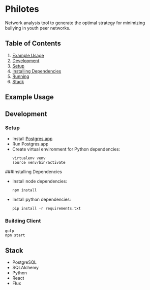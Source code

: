 # Philotes
Network analysis tool to generate the optimal strategy for minimizing bullying in youth peer networks.

## Table of Contents

1. [Example Usage](#example-usage)
2. [Development](#development)
  1. [Setup](#setup)
  2. [Installing Dependencies](#installing-dependencies)
  3. [Running](#running)
3. [Stack](#Stack)

## Example Usage

## Development

### Setup
- Install [Postgres.app](http://postgresapp.com/)
- Run Postgres.app
- Create virtual environment for Python dependencies:
  ```
  virtualenv venv
  source venv/bin/activate
  ```

###Installing Dependencies
- Install node dependencies:
  ```
  npm install
  ```

- Install python dependencies:
  ```
  pip install -r requirements.txt
  ```

### Building Client
```
gulp
npm start
```

## Stack

- PostgreSQL
- SQLAlchemy
- Python
- React
- Flux